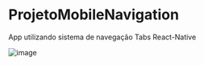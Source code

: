# ProjetoMobileNavigation
App utilizando sistema de navegação Tabs React-Native

![image](https://user-images.githubusercontent.com/106246945/178127940-f7fdb030-97e9-4d71-9eda-6edb593b3ae8.png)
